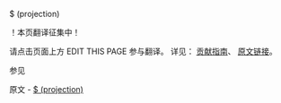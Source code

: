  $ (projection)

 ！本页翻译征集中！

请点击页面上方 EDIT THIS PAGE 参与翻译。
详见：
[贡献指南]( https://github.com/JinMuInfo/MongoDB-Manual-zh/blob/master/CONTRIBUTING.md )、
[原文链接](  https://docs.mongodb.com/manual/reference/operator/projection/positional/  )。

 参见

原文 - [$ (projection)]( https://docs.mongodb.com/manual/reference/operator/projection/positional/ )

